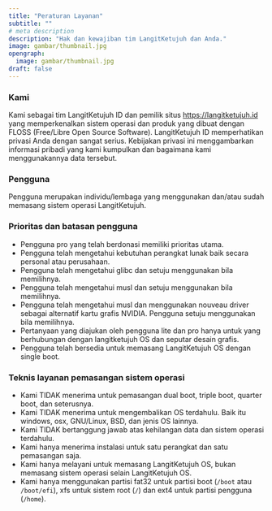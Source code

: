 ```yaml
---
title: "Peraturan Layanan"
subtitle: ""
# meta description
description: "Hak dan kewajiban tim LangitKetujuh dan Anda."
image: gambar/thumbnail.jpg
opengraph:
  image: gambar/thumbnail.jpg
draft: false
---
```


### Kami

Kami sebagai tim LangitKetujuh ID dan pemilik situs https://langitketujuh.id yang memperkenalkan sistem operasi dan produk yang dibuat dengan FLOSS (Free/Libre Open Source Software). LangitKetujuh ID memperhatikan privasi Anda dengan sangat serius. Kebijakan privasi ini menggambarkan informasi pribadi yang kami kumpulkan dan bagaimana kami menggunakannya data tersebut.

### Pengguna

Pengguna merupakan individu/lembaga yang menggunakan dan/atau sudah memasang sistem operasi LangitKetujuh.

### Prioritas dan batasan pengguna

  * Pengguna pro yang telah berdonasi memiliki prioritas utama.
  * Pengguna telah mengetahui kebutuhan perangkat lunak baik secara personal atau perusahaan.
  * Pengguna telah mengetahui glibc dan setuju menggunakan bila memilihnya.
  * Pengguna telah mengetahui musl dan setuju menggunakan bila memilihnya.
  * Pengguna telah mengetahui musl dan menggunakan nouveau driver sebagai alternatif kartu grafis NVIDIA. Pengguna setuju menggunakan bila memilihnya.
  * Pertanyaan yang diajukan oleh pengguna lite dan pro hanya untuk yang berhubungan dengan langitketujuh OS dan seputar desain grafis.
  * Pengguna telah bersedia untuk memasang LangitKetujuh OS dengan single boot.

### Teknis layanan pemasangan sistem operasi

  * Kami TIDAK menerima untuk pemasangan dual boot, triple boot, quarter boot, dan seterusnya.
  * Kami TIDAK menerima untuk mengembalikan OS terdahulu. Baik itu windows, osx, GNU/Linux, BSD, dan jenis OS lainnya.
  * Kami TIDAK bertanggung jawab atas kehilangan data dan sistem operasi terdahulu.
  * Kami hanya menerima instalasi untuk satu perangkat dan satu pemasangan saja.
  * Kami hanya melayani untuk memasang LangitKetujuh OS, bukan memasang sistem operasi selain LangitKetujuh OS.
  * Kami hanya menggunakan partisi fat32 untuk partisi boot (`/boot` atau `/boot/efi`), xfs untuk sistem root (`/`) dan ext4 untuk partisi pengguna (`/home`).
